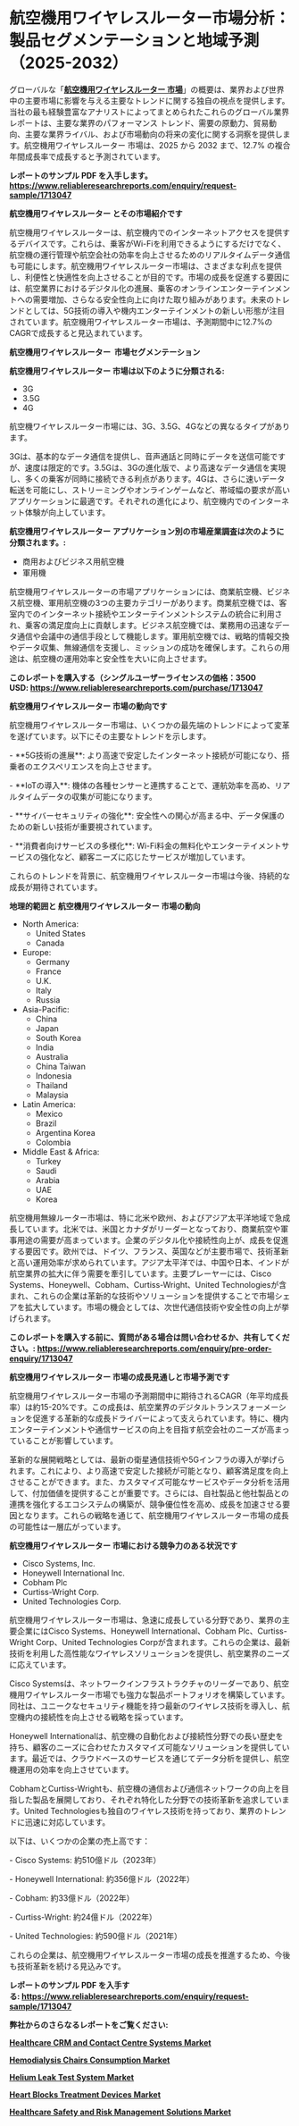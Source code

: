 <p><h1>航空機用ワイヤレスルーター市場分析：製品セグメンテーションと地域予測（2025-2032）</h1></p><p>グローバルな「<a href="https://www.reliableresearchreports.com/aircraft-wireless-routers-r1713047?utm_campaign=110&utm_medium=6&utm_source=Github&utm_content=ia&utm_term=08032025&utm_id=aircraft-wireless-routers"><strong>航空機用ワイヤレスルーター 市場</strong></a>」の概要は、業界および世界中の主要市場に影響を与える主要なトレンドに関する独自の視点を提供します。当社の最も経験豊富なアナリストによってまとめられたこれらのグローバル業界レポートは、主要な業界のパフォーマンス トレンド、需要の原動力、貿易動向、主要な業界ライバル、および市場動向の将来の変化に関する洞察を提供します。航空機用ワイヤレスルーター 市場は、2025 から 2032 まで、12.7% の複合年間成長率で成長すると予測されています。</p>
<p><strong>レポートのサンプル PDF を入手します。</strong><strong><a href="https://www.reliableresearchreports.com/enquiry/request-sample/1713047?utm_campaign=110&utm_medium=6&utm_source=Github&utm_content=ia&utm_term=08032025&utm_id=aircraft-wireless-routers">https://www.reliableresearchreports.com/enquiry/request-sample/1713047</a></strong></p>
<p><strong>航空機用ワイヤレスルーター とその市場紹介です</strong></p>
<p><p>航空機用ワイヤレスルーターは、航空機内でのインターネットアクセスを提供するデバイスです。これらは、乗客がWi-Fiを利用できるようにするだけでなく、航空機の運行管理や航空会社の効率を向上させるためのリアルタイムデータ通信も可能にします。航空機用ワイヤレスルーター市場は、さまざまな利点を提供し、利便性と快適性を向上させることが目的です。市場の成長を促進する要因には、航空業界におけるデジタル化の進展、乗客のオンラインエンターテインメントへの需要増加、さらなる安全性向上に向けた取り組みがあります。未来のトレンドとしては、5G技術の導入や機内エンターテインメントの新しい形態が注目されています。航空機用ワイヤレスルーター市場は、予測期間中に12.7%のCAGRで成長すると見込まれています。</p><strong><a href="|AUTHORITHY_DOMAIN_URL|?utm_campaign=110&utm_medium=6&utm_source=Github&utm_content=ia&utm_term=08032025&utm_id=aircraft-wireless-routers"></a></strong></p>
<p><strong>航空機用ワイヤレスルーター&nbsp;</strong><strong>&nbsp;市場セグメンテーション</strong></p>
<p><strong>航空機用ワイヤレスルーター 市場は以下のように分類される:</strong>&nbsp;</p>
<p><ul><li>3G</li><li>3.5G</li><li>4G</li></ul></p>
<p><p>航空機ワイヤレスルーター市場には、3G、3.5G、4Gなどの異なるタイプがあります。</p><p>3Gは、基本的なデータ通信を提供し、音声通話と同時にデータを送信可能ですが、速度は限定的です。3.5Gは、3Gの進化版で、より高速なデータ通信を実現し、多くの乗客が同時に接続できる利点があります。4Gは、さらに速いデータ転送を可能にし、ストリーミングやオンラインゲームなど、帯域幅の要求が高いアプリケーションに最適です。それぞれの進化により、航空機内でのインターネット体験が向上しています。</p></p>
<p><strong> 航空機用ワイヤレスルーター アプリケーション別の市場産業調査は次のように分類されます。:</strong></p>
<p><ul><li>商用およびビジネス用航空機</li><li>軍用機</li></ul></p>
<p><p>航空機用ワイヤレスルーターの市場アプリケーションには、商業航空機、ビジネス航空機、軍用航空機の3つの主要カテゴリーがあります。商業航空機では、客室内でのインターネット接続やエンターテインメントシステムの統合に利用され、乗客の満足度向上に貢献します。ビジネス航空機では、業務用の迅速なデータ通信や会議中の通信手段として機能します。軍用航空機では、戦略的情報交換やデータ収集、無線通信を支援し、ミッションの成功を確保します。これらの用途は、航空機の運用効率と安全性を大いに向上させます。</p></p>
<p><strong>このレポートを購入する（シングルユーザーライセンスの価格：3500 USD:</strong><strong>&nbsp;<a href="https://www.reliableresearchreports.com/purchase/1713047?utm_campaign=110&utm_medium=6&utm_source=Github&utm_content=ia&utm_term=08032025&utm_id=aircraft-wireless-routers">https://www.reliableresearchreports.com/purchase/1713047</a></strong></p>
<p><strong>航空機用ワイヤレスルーター 市場の動向です</strong></p>
<p><p>航空機用ワイヤレスルーター市場は、いくつかの最先端のトレンドによって変革を遂げています。以下にその主要なトレンドを示します。</p><p>- **5G技術の進展**: より高速で安定したインターネット接続が可能になり、搭乗者のエクスペリエンスを向上させます。</p><p>- **IoTの導入**: 機体の各種センサーと連携することで、運航効率を高め、リアルタイムデータの収集が可能になります。</p><p>- **サイバーセキュリティの強化**: 安全性への関心が高まる中、データ保護のための新しい技術が重要視されています。</p><p>- **消費者向けサービスの多様化**: Wi-Fi料金の無料化やエンターテイメントサービスの強化など、顧客ニーズに応じたサービスが増加しています。</p><p>これらのトレンドを背景に、航空機用ワイヤレスルーター市場は今後、持続的な成長が期待されています。</p></p>
<p><strong>地理的範囲と 航空機用ワイヤレスルーター 市場の動向</strong></p>
<p><ul>
    <li>
        North America:
        <ul>
            <li>United States</li>
            <li>Canada</li>
        </ul>
    </li>
    <li>
        Europe:
        <ul>
            <li>Germany</li>
            <li>France</li>
            <li>U.K.</li>
            <li>Italy</li>
            <li>Russia</li>
        </ul>
    </li>
    <li>
        Asia-Pacific:
        <ul>
            <li>China</li>
            <li>Japan</li>
            <li>South Korea</li>
            <li>India</li>
            <li>Australia</li>
            <li>China Taiwan</li>
            <li>Indonesia</li>
            <li>Thailand</li>
            <li>Malaysia</li>
        </ul>
    </li>
    <li>
        Latin America:
        <ul>
            <li>Mexico</li>
            <li>Brazil</li>
            <li>Argentina Korea</li>
            <li>Colombia</li>
        </ul>
    </li>
    <li>
        Middle East & Africa:
        <ul>
            <li>Turkey</li>
            <li>Saudi</li>
            <li>Arabia</li>
            <li>UAE</li>
            <li>Korea</li>
        </ul>
    </li>
    </ul></p>
<p><p>航空機用無線ルーター市場は、特に北米や欧州、およびアジア太平洋地域で急成長しています。北米では、米国とカナダがリーダーとなっており、商業航空や軍事用途の需要が高まっています。企業のデジタル化や接続性向上が、成長を促進する要因です。欧州では、ドイツ、フランス、英国などが主要市場で、技術革新と高い運用効率が求められています。アジア太平洋では、中国や日本、インドが航空業界の拡大に伴う需要を牽引しています。主要プレーヤーには、Cisco Systems、Honeywell、Cobham、Curtiss-Wright、United Technologiesが含まれ、これらの企業は革新的な技術やソリューションを提供することで市場シェアを拡大しています。市場の機会としては、次世代通信技術や安全性の向上が挙げられます。</p></p>
<p><strong>このレポートを購入する前に、質問がある場合は問い合わせるか、共有してください。:&nbsp;<a href="https://www.reliableresearchreports.com/enquiry/pre-order-enquiry/1713047?utm_campaign=110&utm_medium=6&utm_source=Github&utm_content=ia&utm_term=08032025&utm_id=aircraft-wireless-routers">https://www.reliableresearchreports.com/enquiry/pre-order-enquiry/1713047</a></strong></p>
<p><strong>航空機用ワイヤレスルーター 市場の成長見通しと市場予測です</strong></p>
<p><p>航空機用ワイヤレスルーター市場の予測期間中に期待されるCAGR（年平均成長率）は約15-20%です。この成長は、航空業界のデジタルトランスフォーメーションを促進する革新的な成長ドライバーによって支えられています。特に、機内エンターテインメントや通信サービスの向上を目指す航空会社のニーズが高まっていることが影響しています。</p><p>革新的な展開戦略としては、最新の衛星通信技術や5Gインフラの導入が挙げられます。これにより、より高速で安定した接続が可能となり、顧客満足度を向上させることができます。また、カスタマイズ可能なサービスやデータ分析を活用して、付加価値を提供することが重要です。さらには、自社製品と他社製品との連携を強化するエコシステムの構築が、競争優位性を高め、成長を加速させる要因となります。これらの戦略を通じて、航空機用ワイヤレスルーター市場の成長の可能性は一層広がっています。</p></p>
<p><strong>航空機用ワイヤレスルーター 市場における競争力のある状況です</strong></p>
<p><ul><li>Cisco Systems, Inc.</li><li>Honeywell International Inc.</li><li>Cobham Plc</li><li>Curtiss-Wright Corp.</li><li>United Technologies Corp.</li></ul></p>
<p><p>航空機用ワイヤレスルーター市場は、急速に成長している分野であり、業界の主要企業にはCisco Systems、Honeywell International、Cobham Plc、Curtiss-Wright Corp、United Technologies Corpが含まれます。これらの企業は、最新技術を利用した高性能なワイヤレスソリューションを提供し、航空業界のニーズに応えています。</p><p>Cisco Systemsは、ネットワークインフラストラクチャのリーダーであり、航空機用ワイヤレスルーター市場でも強力な製品ポートフォリオを構築しています。同社は、ユニークなセキュリティ機能を持つ最新のワイヤレス技術を導入し、航空機内の接続性を向上させる戦略を採っています。</p><p>Honeywell Internationalは、航空機の自動化および接続性分野での長い歴史を持ち、顧客のニーズに合わせたカスタマイズ可能なソリューションを提供しています。最近では、クラウドベースのサービスを通じてデータ分析を提供し、航空機運用の効率を向上させています。</p><p>CobhamとCurtiss-Wrightも、航空機の通信および通信ネットワークの向上を目指した製品を展開しており、それぞれ特化した分野での技術革新を追求しています。United Technologiesも独自のワイヤレス技術を持っており、業界のトレンドに迅速に対応しています。</p><p>以下は、いくつかの企業の売上高です：</p><p>- Cisco Systems: 約510億ドル（2023年）</p><p>- Honeywell International: 約356億ドル（2022年）</p><p>- Cobham: 約33億ドル（2022年）</p><p>- Curtiss-Wright: 約24億ドル（2022年）</p><p>- United Technologies: 約590億ドル（2021年） </p><p>これらの企業は、航空機用ワイヤレスルーター市場の成長を推進するため、今後も技術革新を続ける見込みです。</p></p>
<p><strong>レポートのサンプル PDF を入手する:&nbsp;<a href="https://www.reliableresearchreports.com/enquiry/request-sample/1713047?utm_campaign=110&utm_medium=6&utm_source=Github&utm_content=ia&utm_term=08032025&utm_id=aircraft-wireless-routers">https://www.reliableresearchreports.com/enquiry/request-sample/1713047</a></strong></p>
<p></p>
<p></p>
<p></p>
<p></p>
<p><strong>弊社からのさらなるレポートをご覧ください:</strong></p>
<p><strong><p><a href="https://github.com/naulasulakr0/Market-Research-Report-List-1/blob/main/healthcare-crm-and-contact-centre-systems-market.md?utm_campaign=110&utm_medium=6&utm_source=Github&utm_content=ia&utm_term=08032025&utm_id=aircraft-wireless-routers">Healthcare CRM and Contact Centre Systems Market</a></p><p><a href="https://github.com/lalkobrinarb/Market-Research-Report-List-1/blob/main/hemodialysis-chairs-consumption-market.md?utm_campaign=110&utm_medium=6&utm_source=Github&utm_content=ia&utm_term=08032025&utm_id=aircraft-wireless-routers">Hemodialysis Chairs Consumption Market</a></p><p><a href="https://github.com/kimanyuzuga/Market-Research-Report-List-1/blob/main/helium-leak-test-system-market.md?utm_campaign=110&utm_medium=6&utm_source=Github&utm_content=ia&utm_term=08032025&utm_id=aircraft-wireless-routers">Helium Leak Test System Market</a></p><p><a href="https://github.com/ludongfomban/Market-Research-Report-List-1/blob/main/heart-blocks-treatment-devices-market.md?utm_campaign=110&utm_medium=6&utm_source=Github&utm_content=ia&utm_term=08032025&utm_id=aircraft-wireless-routers">Heart Blocks Treatment Devices Market</a></p><p><a href="https://github.com/giardafshaxb/Market-Research-Report-List-1/blob/main/healthcare-safety-and-risk-management-solutions-market.md?utm_campaign=110&utm_medium=6&utm_source=Github&utm_content=ia&utm_term=08032025&utm_id=aircraft-wireless-routers">Healthcare Safety and Risk Management Solutions Market</a></p></strong></p>